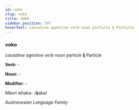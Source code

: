 ```yaml
---
id: voko
slug: voko
title: VOKO
sidebar_position: 597
hoverText: causative agentive verb noun particle § Particle
---
```


### voko

*causative agentive verb noun particle* **§** Particle

**Verb**: -

**Noun**: -

**Modifier**: -

Māori whaka- /ɸaka/

*Austronesian Language Family*
